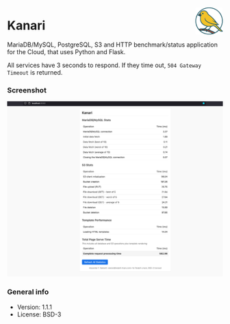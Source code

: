 <img src="img/logo.svg" alt="Kanari" align="right" width="64px"></img>

# Kanari

MariaDB/MySQL, PostgreSQL, S3 and HTTP benchmark/status application for the Cloud, that uses Python and Flask.

All services have 3 seconds to respond. If they time out, `504 Gateway Timeout` is returned.

### Screenshot

![Screenshot](img/2025-03-26-screenshot.png)

### General info

* Version: 1.1.1
* License: BSD-3
